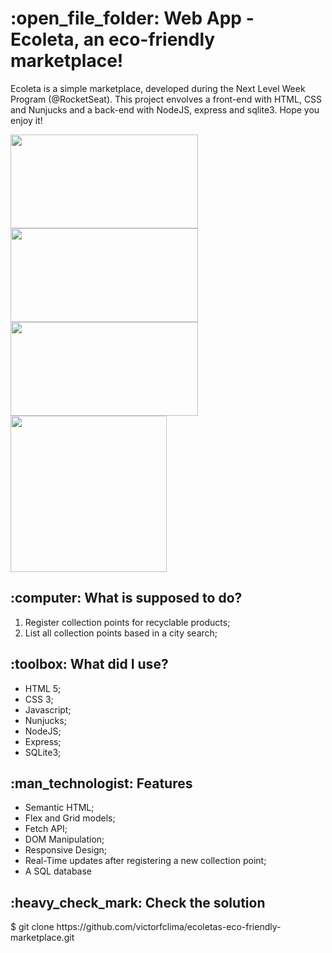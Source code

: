 <h1>:open_file_folder: Web App - Ecoleta, an eco-friendly marketplace!</h1>

Ecoleta is a simple marketplace, developed during the Next Level Week Program (@RocketSeat). This project envolves a front-end with HTML, CSS and Nunjucks and a back-end with NodeJS, express and sqlite3. Hope you enjoy it!

<img src="https://github.com/victorfclima/ecoletas-eco-friendly-marketplace/blob/master/.github/home.png" width="300" height="150"><img src="https://github.com/victorfclima/ecoletas-eco-friendly-marketplace/blob/master/.github/fail.png" width="300" height="150"><img src="https://github.com/victorfclima/ecoletas-eco-friendly-marketplace/blob/master/.github/search.png" width="300" height="150">
<img src="https://github.com/victorfclima/ecoletas-eco-friendly-marketplace/blob/master/.github/create-point.png" width="250">

<h2>:computer: What is supposed to do?</h2>
<ol>
<li>Register collection points for recyclable products;</li>
<li>List all collection points based in a city search;</li>
</ol>

<h2>:toolbox: What did I use?</h2>
<ul>
<li>HTML 5;</li>
<li>CSS 3;</li>
<li>Javascript;</li>
<li>Nunjucks;</li>
<li>NodeJS;</li>
<li>Express;</li>
<li>SQLite3;</li>
</ul>

<h2>:man_technologist: Features</h2>
<ul>
<li>Semantic HTML;</li>
<li>Flex and Grid models;</li>
<li>Fetch API;</li>
<li>DOM Manipulation;</li>
<li>Responsive Design;</li>
<li>Real-Time updates after registering a new collection point;</li>
<li>A SQL database</li>
</ul>

<h2>:heavy_check_mark: Check the solution</h2>
$ git clone https://github.com/victorfclima/ecoletas-eco-friendly-marketplace.git
<br>
